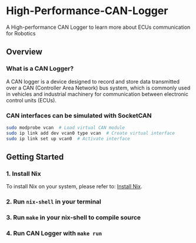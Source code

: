 # High-Performance-CAN-Logger

A High-performance CAN Logger to learn more about ECUs communication for Robotics

## Overview

### What is a CAN Logger?

A CAN logger is a device designed to record and store data transmitted over a CAN (Controller Area Network) bus system, which is commonly used in vehicles and industrial machinery for communication between electronic control units (ECUs).

### CAN interfaces can be simulated with SocketCAN

```bash
sudo modprobe vcan  # Load virtual CAN module
sudo ip link add dev vcan0 type vcan  # Create virtual interface
sudo ip link set up vcan0  # Activate interface
```

## Getting Started

### 1. Install Nix

To install Nix on your system, please refer to: [Install Nix](https://nix.dev/install-nix#install-nix).

### 2. Run `nix-shell` in your terminal

### 3. Run `make` in your nix-shell to compile source

### 4. Run CAN Logger with `make run`
